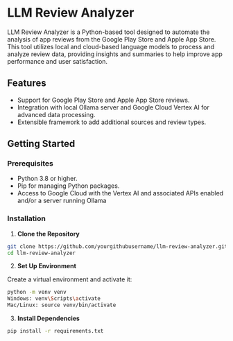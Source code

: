 # LLM Review Analyzer

LLM Review Analyzer is a Python-based tool designed to automate the analysis of app reviews from the Google Play Store and Apple App Store. This tool utilizes local and cloud-based language models to process and analyze review data, providing insights and summaries to help improve app performance and user satisfaction.

## Features

- Support for Google Play Store and Apple App Store reviews.
- Integration with local Ollama server and Google Cloud Vertex AI for advanced data processing.
- Extensible framework to add additional sources and review types.

## Getting Started

### Prerequisites

- Python 3.8 or higher.
- Pip for managing Python packages.
- Access to Google Cloud with the Vertex AI and associated APIs enabled and/or a server running Ollama

### Installation

1. **Clone the Repository**

```bash
git clone https://github.com/yourgithubusername/llm-review-analyzer.git
cd llm-review-analyzer
```

2. **Set Up Environment**

Create a virtual environment and activate it:

```bash
python -m venv venv
Windows: venv\Scripts\activate
Mac/Linux: source venv/bin/activate
```


3. **Install Dependencies**

```bash
pip install -r requirements.txt
```


